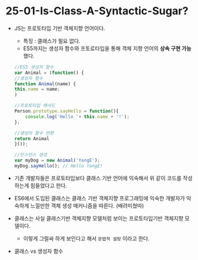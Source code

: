 # 25-01-Is-Class-A-Syntactic-Sugar?

- JS는 프로토타입 기반 객체지향 언어이다.
    - 특징 : 클래스가 필요 없다.
    - ES5까지는 생성자 함수와 프토로타입을 통해 객체 지향 언어의 **상속 구현 가능** 했다.
    
    ```jsx
    //ES5 생성자 함수
    var Animal = (function() {
    //생성자 함수
    function Animal(name) {
    this.name = name;
    )
    
    //프로토타입 매서드
    Person.prototype.sayHello = function(){
    	console.log('Hello '+ this.name + '!');
    };
    
    //생성자 함수 반환
    return Animal
    }());
    
    //인스턴스 생성
    var myDog = new Animal('YangE');
    myDog.sayHello(); // Hello YangE!
    ```
    
- 기존 개발자들은 프로토타입보다 클래스 기반 언어에 익숙해서 위 같이 코드를 작성하는게 힘들었다고 한다.
- ES6에서 도입된 클래스는 클래스 기반 객체지향 프로그래밍에 익숙한 개발자가
익숙하게 느낄만한 객체 생성 메커니즘을 따른다. (배려미쳤따)
- 클래스는 사실 클래스기반 객체지향 모델처럼 보이는 프로토타입기반 객체지향 모델이다.
    - 이렇게 그럴싸 하게 보인다고 해서 `문법적 설탕` 이라고 한다.

- 클래스 vs 생성자 함수